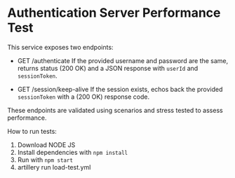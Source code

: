 # Authentication Server Performance Test

This service exposes two endpoints:

* GET /authenticate
If the provided username and password are the same, returns status (200 OK) and a JSON response with `userId` and `sessionToken`.

* GET /session/keep-alive
If the session exists, echos back the provided `sessionToken` with a (200 OK) response code.

These endpoints are validated using scenarios and stress tested to assess performance.

How to run tests: 
1. Download NODE JS
2. Install dependencies with `npm install`
3. Run with `npm start`
4. artillery run load-test.yml
